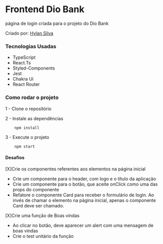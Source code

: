 # Frontend Dio Bank 

página de login criada para o projeto do Dio Bank


Criado por: [Hylan Silva](https://github.com/hylansilva)
### Tecnologias Usadas
 - TypeScript
 - React.Ts
 - Styled-Components
 - Jest
 - Chakra Ui
 - React Router


### Como rodar o projeto

1 - Clone o reposítório

2 - Instale as dependências

        npm install

3 - Execute o projeto

        npm start


#### Desafios
[X]Crie os componentes referentes aos elementos na página inicial
 - Crie um componente para o header, com logo e o título da aplicação
 - Crie um componente para o botão, que aceite onClick como uma das props do componente
 - Refatore o componente Card para receber o formulário de login. Ao invés de chamar o elemento na página inicial, apenas o componente Card deve ser chamado.

[X]Crie uma função de Boas vindas
 - Ao clicar no botão, deve aparecer um alert com uma mensagem de boas vindas
 - Crie o test unitário da função